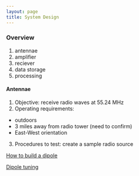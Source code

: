 ```yaml
---
layout: page
title: System Design
---
```


### Overview

1. antennae
2. amplifier
3. reciever
4. data storage
5. processing

#### Antennae
1. Objective: receive radio waves at 55.24 MHz
2. Operating requirements: 
* outdoors
* 3 miles away from radio tower (need to confirm)
* East-West orientation
3. Procedures to test: create a sample radio source

[How to build a dipole](http://www.arrl.org/files/file/Technology/tis/info/pdf/9106023.pdf)

[Dipole tuning](http://www.hamuniverse.com/easydipole.html)

